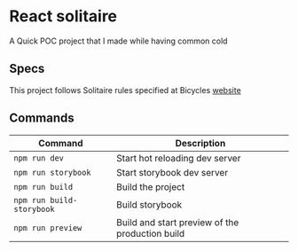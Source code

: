 # React solitaire

A Quick POC project that I made while having common cold

## Specs

This project follows Solitaire rules specified at Bicycles [website](https://bicyclecards.com/how-to-play/solitaire)

## Commands

| Command                   | Description                                     |
| ------------------------- | ----------------------------------------------- |
| `npm run dev`             | Start hot reloading dev server                  |
| `npm run storybook`       | Start storybook dev server                      |
| `npm run build`           | Build the project                               |
| `npm run build-storybook` | Build storybook                                 |
| `npm run preview`         | Build and start preview of the production build |
